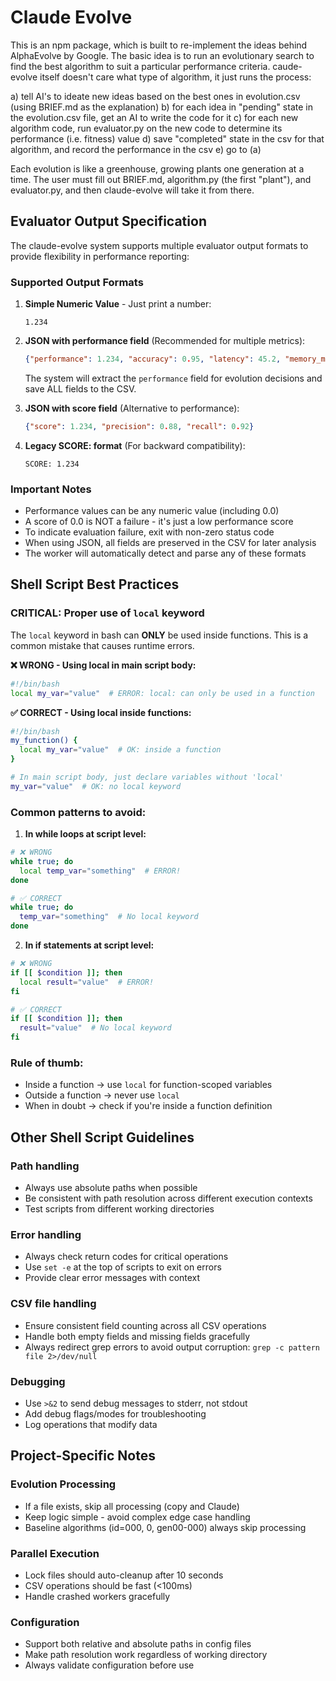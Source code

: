 # Claude Evolve

This is an npm package, which is built to re-implement the ideas behind AlphaEvolve by Google.
The basic idea is to run an evolutionary search to find the best algorithm to suit a particular
performance criteria. caude-evolve itself doesn't care what type of algorithm, it just runs
the process:

a) tell AI's to ideate new ideas based on the best ones in evolution.csv (using BRIEF.md as the explanation)
b) for each idea in "pending" state in the evolution.csv file, get an AI to write the code for it
c) for each new algorithm code, run evaluator.py on the new code to determine its performance (i.e. fitness) value
d) save "completed" state in the csv for that algorithm, and record the performance in the csv
e) go to (a)

Each evolution is like a greenhouse, growing plants one generation at a time. The user must 
fill out BRIEF.md, algorithm.py (the first "plant"), and evaluator.py, and then claude-evolve
will take it from there.


## Evaluator Output Specification

The claude-evolve system supports multiple evaluator output formats to provide flexibility in performance reporting:

### Supported Output Formats

1. **Simple Numeric Value** - Just print a number:
   ```
   1.234
   ```

2. **JSON with performance field** (Recommended for multiple metrics):
   ```json
   {"performance": 1.234, "accuracy": 0.95, "latency": 45.2, "memory_mb": 128}
   ```
   
   The system will extract the `performance` field for evolution decisions and save ALL fields to the CSV.

3. **JSON with score field** (Alternative to performance):
   ```json
   {"score": 1.234, "precision": 0.88, "recall": 0.92}
   ```

4. **Legacy SCORE: format** (For backward compatibility):
   ```
   SCORE: 1.234
   ```

### Important Notes
- Performance values can be any numeric value (including 0.0)
- A score of 0.0 is NOT a failure - it's just a low performance score
- To indicate evaluation failure, exit with non-zero status code
- When using JSON, all fields are preserved in the CSV for later analysis
- The worker will automatically detect and parse any of these formats

## Shell Script Best Practices

### CRITICAL: Proper use of `local` keyword

The `local` keyword in bash can **ONLY** be used inside functions. This is a common mistake that causes runtime errors.

**❌ WRONG - Using local in main script body:**
```bash
#!/bin/bash
local my_var="value"  # ERROR: local: can only be used in a function
```

**✅ CORRECT - Using local inside functions:**
```bash
#!/bin/bash
my_function() {
  local my_var="value"  # OK: inside a function
}

# In main script body, just declare variables without 'local'
my_var="value"  # OK: no local keyword
```

### Common patterns to avoid:

1. **In while loops at script level:**
```bash
# ❌ WRONG
while true; do
  local temp_var="something"  # ERROR!
done

# ✅ CORRECT
while true; do
  temp_var="something"  # No local keyword
done
```

2. **In if statements at script level:**
```bash
# ❌ WRONG
if [[ $condition ]]; then
  local result="value"  # ERROR!
fi

# ✅ CORRECT
if [[ $condition ]]; then
  result="value"  # No local keyword
fi
```

### Rule of thumb:
- Inside a function → use `local` for function-scoped variables
- Outside a function → never use `local`
- When in doubt → check if you're inside a function definition

## Other Shell Script Guidelines

### Path handling
- Always use absolute paths when possible
- Be consistent with path resolution across different execution contexts
- Test scripts from different working directories

### Error handling
- Always check return codes for critical operations
- Use `set -e` at the top of scripts to exit on errors
- Provide clear error messages with context

### CSV file handling
- Ensure consistent field counting across all CSV operations
- Handle both empty fields and missing fields gracefully
- Always redirect grep errors to avoid output corruption: `grep -c pattern file 2>/dev/null`

### Debugging
- Use `>&2` to send debug messages to stderr, not stdout
- Add debug flags/modes for troubleshooting
- Log operations that modify data

## Project-Specific Notes

### Evolution Processing
- If a file exists, skip all processing (copy and Claude)
- Keep logic simple - avoid complex edge case handling
- Baseline algorithms (id=000, 0, gen00-000) always skip processing

### Parallel Execution
- Lock files should auto-cleanup after 10 seconds
- CSV operations should be fast (<100ms)
- Handle crashed workers gracefully

### Configuration
- Support both relative and absolute paths in config files
- Make path resolution work regardless of working directory
- Always validate configuration before use
